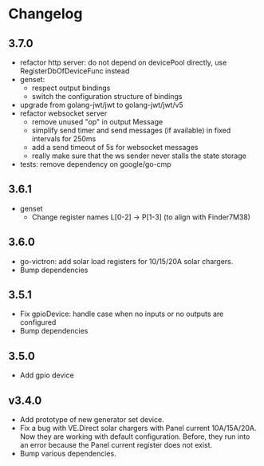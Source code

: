 # Changelog

## 3.7.0
* refactor http server: do not depend on devicePool directly, use RegisterDbOfDeviceFunc instead
* genset:
  * respect output bindings
  * switch the configuration structure of bindings
* upgrade from golang-jwt/jwt to golang-jwt/jwt/v5
* refactor websocket server
  * remove unused "op" in output Message
  * simplify send timer and send messages (if available) in fixed intervals for 250ms
  * add a send timeout of 5s for websocket messages
  * really make sure that the ws sender never stalls the state storage
* tests: remove dependency on google/go-cmp

## 3.6.1
* genset
  * Change register names L[0-2] -> P[1-3] (to align with Finder7M38)

## 3.6.0
* go-victron: add solar load registers for 10/15/20A solar chargers.
* Bump dependencies

## 3.5.1
* Fix gpioDevice: handle case when no inputs or no outputs are configured
* Bump dependencies

## 3.5.0
* Add gpio device

## v3.4.0
* Add prototype of new generator set device.
* Fix a bug with VE.Direct solar chargers with Panel current 10A/15A/20A. Now they are working with default configuration.
  Before, they run into an error because the Panel current register does not exist.
* Bump various dependencies.
